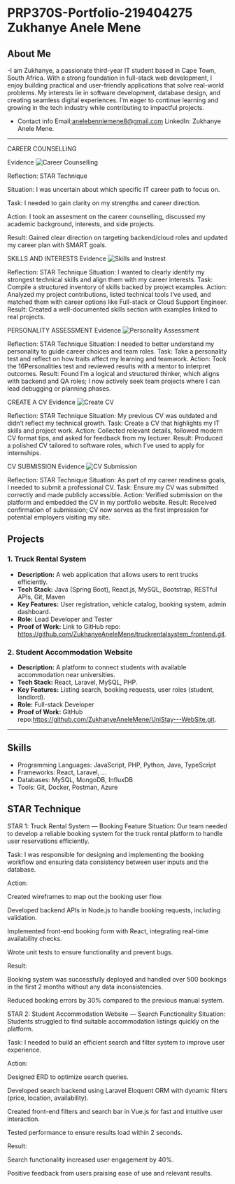 # PRP370S-Portfolio-219404275 Zukhanye Anele Mene

## About Me
-I am Zukhanye, a passionate third-year IT student based in Cape Town, South Africa. With a strong foundation in full-stack web development, I enjoy building practical and user-friendly applications that solve real-world problems. My interests lie in software development, database design, and creating seamless digital experiences. I’m eager to continue learning and growing in the tech industry while contributing to impactful projects.
- Contact info 
Email;anelebenniemene8@gmail.com
LinkedIn: Zukhanye Anele Mene.

---
CAREER COUNSELLING

Evidence
![Career Counselling ](https://github.com/user-attachments/assets/4ecd03da-762e-4e26-875f-8aff3879e973)

Reflection: STAR Technique 

Situation: I was uncertain about which specific IT career path to focus on.

Task: I needed to gain clarity on my strengths and career direction.

Action: I took an assesment on the career counselling, discussed my academic background, interests, and side projects.

Result: Gained clear direction on targeting backend/cloud roles and updated my career plan with SMART goals.


SKILLS AND INTERESTS
Evidence
![Skills and Instrest](https://github.com/user-attachments/assets/97f0d0eb-6493-4509-8d10-8fa5d6b3eb7b)


Reflection: STAR Technique 
Situation: I wanted to clearly identify my strongest technical skills and align them with my career interests.
Task: Compile a structured inventory of skills backed by project examples.
Action: Analyzed my project contributions, listed technical tools I’ve used, and matched them with career options like Full-stack or Cloud Support Engineer.
Result: Created a well-documented skills section with examples linked to real projects.

PERSONALITY ASSESSMENT
Evidence
![Personality Assessment](https://github.com/user-attachments/assets/4da91da5-afd6-4851-8273-f99a0946ac8d)

Reflection: STAR Technique 
Situation: I needed to better understand my personality to guide career choices and team roles.
Task: Take a personality test and reflect on how traits affect my learning and teamwork.
Action: Took the 16Personalities test and reviewed results with a mentor to interpret outcomes.
Result: Found I’m a logical and structured thinker, which aligns with backend and QA roles; I now actively seek team projects where I can lead debugging or planning phases.

CREATE A CV
Evidence 
![Create CV](https://github.com/user-attachments/assets/7e4631ef-fa61-4466-9bef-4447259e08d8)

Reflection: STAR Technique 
Situation: My previous CV was outdated and didn’t reflect my technical growth.
Task: Create a CV that highlights my IT skills and project work.
Action: Collected relevant details, followed modern CV format tips, and asked for feedback from my lecturer.
Result: Produced a polished CV tailored to software roles, which I’ve used to apply for internships.

CV SUBMISSION
Evidence 
![CV Submission](https://github.com/user-attachments/assets/aa173444-930b-496e-ac94-b1b08b9498ca)

Reflection: STAR Technique 
Situation: As part of my career readiness goals, I needed to submit a professional CV.
Task: Ensure my CV was submitted correctly and made publicly accessible.
Action: Verified submission on the platform and embedded the CV in my portfolio website.
Result: Received confirmation of submission; CV now serves as the first impression for potential employers visiting my site.


## Projects

### 1. Truck Rental System
- **Description:** A web application that allows users to rent trucks efficiently.
- **Tech Stack:** Java (Spring Boot), React.js, MySQL, Bootstrap, RESTful APIs, Git, Maven
- **Key Features:** User registration, vehicle catalog, booking system, admin dashboard.
- **Role:** Lead Developer and Tester
- **Proof of Work:** Link to GitHub repo: https://github.com/ZukhanyeAneleMene/truckrentalsystem_frontend.git.


### 2. Student Accommodation Website
- **Description:** A platform to connect students with available accommodation near universities.
- **Tech Stack:** React, Laravel, MySQL, PHP.
- **Key Features:** Listing search, booking requests, user roles (student, landlord).
- **Role:** Full-stack Developer 
- **Proof of Work:** GitHub repo:https://github.com/ZukhanyeAneleMene/UniStay---WebSite.git.


---

## Skills
- Programming Languages: JavaScript, PHP, Python, Java, TypeScript
- Frameworks: React, Laravel, ...
- Databases: MySQL, MongoDB, InfluxDB
- Tools: Git, Docker, Postman, Azure 
## STAR Technique 

STAR 1: Truck Rental System — Booking Feature
Situation:
Our team needed to develop a reliable booking system for the truck rental platform to handle user reservations efficiently.

Task:
I was responsible for designing and implementing the booking workflow and ensuring data consistency between user inputs and the database.

Action:

Created wireframes to map out the booking user flow.

Developed backend APIs in Node.js to handle booking requests, including validation.

Implemented front-end booking form with React, integrating real-time availability checks.

Wrote unit tests to ensure functionality and prevent bugs.

Result:

Booking system was successfully deployed and handled over 500 bookings in the first 2 months without any data inconsistencies.

Reduced booking errors by 30% compared to the previous manual system.

STAR 2: Student Accommodation Website — Search Functionality
Situation:
Students struggled to find suitable accommodation listings quickly on the platform.

Task:
I needed to build an efficient search and filter system to improve user experience.

Action:

Designed ERD to optimize search queries.

Developed search backend using Laravel Eloquent ORM with dynamic filters (price, location, availability).

Created front-end filters and search bar in Vue.js for fast and intuitive user interaction.

Tested performance to ensure results load within 2 seconds.

Result:

Search functionality increased user engagement by 40%.

Positive feedback from users praising ease of use and relevant results.



